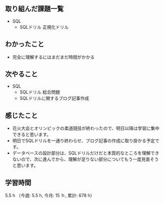 ## 取り組んだ課題一覧
- SQL 
    - SQLドリル 正規化ドリル
  
## わかったこと
- 完全に理解するにはまだまだ時間がかかる

## 次やること
- SQL
    - SQLドリル 総合問題
    - SQLドリルに関するブログ記事作成    

## 感じたこと
- 花火大会とオリンピックの柔道競技が終わったので、明日以降は学習に集中できると思います。
- 明日でSQLドリルを一通り終わらせ、ブログ記事の作成に取り掛かる予定です。
- データベースの設計部分は、SQLドリルだけだと本質的なところを理解できないので、次に進んでから、理解が足りない部分についてもう一度見直そうと思います。            
    
## 学習時間
5.5 h （今週: 5.5 h, 今月: 15 ｈ, 累計: 678 h）